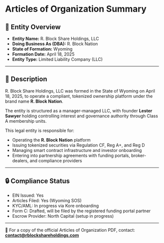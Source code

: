 # Articles of Organization Summary

## 🏢 Entity Overview

- **Entity Name:** R. Block Share Holdings, LLC  
- **Doing Business As (DBA):** R. Block Nation  
- **State of Formation:** Wyoming  
- **Formation Date:** April 18, 2025  
- **Entity Type:** Limited Liability Company (LLC)  

---

## 📄 Description

R. Block Share Holdings, LLC was formed in the State of Wyoming on April 18, 2025, to operate a compliant, tokenized ownership platform under the brand name **R. Block Nation**.

The entity is structured as a manager-managed LLC, with founder **Lester Sawyer** holding controlling interest and governance authority through Class A membership units.

This legal entity is responsible for:

- Operating the **R. Block Nation** platform  
- Issuing tokenized securities via Regulation CF, Reg A+, and Reg D  
- Managing smart contract infrastructure and investor onboarding  
- Entering into partnership agreements with funding portals, broker-dealers, and compliance providers

---

## 🔒 Compliance Status

- EIN Issued: Yes  
- Articles Filed: Yes (Wyoming SOS)  
- KYC/AML: In progress via Kore onboarding  
- Form C: Drafted, will be filed by the registered funding portal partner  
- Escrow Provider: North Capital (setup in progress)  

---

📩 For a copy of the official Articles of Organization PDF, contact:  
**contact@rblockshareholdings.com**

